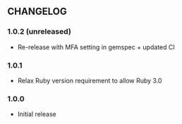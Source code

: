 ## CHANGELOG

### 1.0.2 (unreleased)

* Re-release with MFA setting in gemspec + updated CI

### 1.0.1

* Relax Ruby version requirement to allow Ruby 3.0

### 1.0.0

* Initial release
